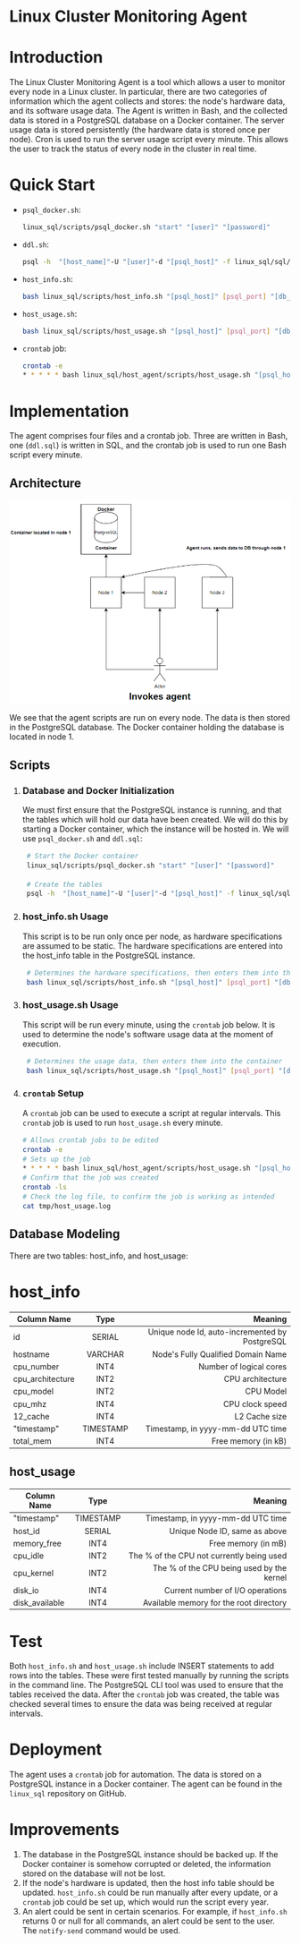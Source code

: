 # Linux Cluster Monitoring Agent

# Introduction
The Linux Cluster Monitoring Agent is a tool which allows a user to monitor every node in a Linux cluster. In particular, there are two categories of information which the agent collects and stores: the node's hardware data, and its software usage data. The Agent is written in Bash, and the collected data is stored in a PostgreSQL database on a Docker container. The server usage data is stored persistently (the hardware data is stored once per node). Cron is used to run the server usage script every minute. This allows the user to track the status of every node in the cluster in real time.
# Quick Start
 - ```psql_docker.sh```:
   ```bash 
   linux_sql/scripts/psql_docker.sh "start" "[user]" "[password]" 
   ```
 - ```ddl.sh```:
   ```bash
   psql -h  "[host_name]"-U "[user]"-d "[psql_host]" -f linux_sql/sql/ddl.sql  
   ```
 - ```host_info.sh```:
   ```bash
   bash linux_sql/scripts/host_info.sh "[psql_host]" [psql_port] "[db_name]" "[psql_user]" "[psql_password]"
   ```
 - ```host_usage.sh```:
   ```bash
   bash linux_sql/scripts/host_usage.sh "[psql_host]" [psql_port] "[db_name]" "[psql_user]" "[psql_password]"
   ```
 - ```crontab``` job:  
   ```bash
   crontab -e
   * * * * * bash linux_sql/host_agent/scripts/host_usage.sh "[psql_host]" [psql_port] "[db_name]" "[psql_user]" "[psql_password]" > /tmp/host_usage.log
   ```
# Implementation
   The agent comprises four files and a crontab job. Three are written in Bash, one (```ddl.sql```) is written in SQL, and the crontab job is used to run one Bash script every minute. 
## Architecture
   ![alt text](assets/ClusterDiagram.png)

We see that the agent scripts are run on every node. The data is then stored in the PostgreSQL database. The Docker container holding the database is located in node 1.
 
## Scripts
  1) ### Database and Docker Initialization
      We must first ensure that the PostgreSQL instance is running, and that the tables which will hold our data have been created. We will do this by starting a Docker container, which the instance will be hosted in. We will use ```psql_docker.sh``` and ```ddl.sql```: 
      ```bash
       # Start the Docker container
       linux_sql/scripts/psql_docker.sh "start" "[user]" "[password]" 
     
       # Create the tables 
       psql -h  "[host_name]"-U "[user]"-d "[psql_host]" -f linux_sql/sql/ddl.sql        
      ```
  2) ### host_info.sh Usage
     This script is to be run only once per node, as hardware specifications are assumed to be static. The hardware specifications are entered into the host_info table in the PostgreSQL instance.
     ```bash
      # Determines the hardware specifications, then enters them into the container
      bash linux_sql/scripts/host_info.sh "[psql_host]" [psql_port] "[db_name]" "[psql_user]" "[psql_password]"
     ```

  3) ### host_usage.sh Usage
       This script will be run every minute, using the ```crontab``` job below. It is used to determine the node's software usage data at the moment of execution.
     ```bash
      # Determines the usage data, then enters them into the container
      bash linux_sql/scripts/host_usage.sh "[psql_host]" [psql_port] "[db_name]" "[psql_user]" "[psql_password]"
     ```  

   4) ### ```crontab``` Setup
        A ```crontab``` job can be used to execute a script at regular intervals. This ```crontab``` job is used to run ```host_usage.sh``` every minute.
        ```bash
      # Allows crontab jobs to be edited
      crontab -e
      # Sets up the job
      * * * * * bash linux_sql/host_agent/scripts/host_usage.sh "[psql_host]" [psql_port] "[db_name]" "[psql_user]" "[psql_password]" > /tmp/host_usage.log
      # Confirm that the job was created
      crontab -ls
      # Check the log file, to confirm the job is working as intended
      cat tmp/host_usage.log
        ```  
      
## Database Modeling
There are two tables: host_info, and host_usage:

# host_info

| Column Name      |   Type    |                                        Meaning |
|------------------|:---------:|-----------------------------------------------:|
| id               |  SERIAL   | Unique node Id, auto-incremented by PostgreSQL |
| hostname         |  VARCHAR  |             Node's Fully Qualified Domain Name |
| cpu_number       |   INT4    |                        Number of logical cores |
| cpu_architecture |   INT2    |                               CPU architecture |
| cpu_model        |   INT2    |                                      CPU Model |
| cpu_mhz          |   INT4    |                                CPU clock speed |
| 12_cache         |   INT4    |                                  L2 Cache size |
| "timestamp"      | TIMESTAMP |              Timestamp, in yyyy-mm-dd UTC time |
| total_mem        |   INT4    |                            Free memory (in kB) |

## host_usage

| Column Name    |   Type    |                                   Meaning |
|----------------|:---------:|------------------------------------------:|
| "timestamp"    | TIMESTAMP |         Timestamp, in yyyy-mm-dd UTC time |
| host_id        |  SERIAL   |             Unique Node ID, same as above |
| memory_free    |   INT4    |                       Free memory (in mB) |
| cpu_idle       |   INT2    | The % of the CPU not currently being used |
| cpu_kernel     |   INT2    | The % of the CPU being used by the kernel |
| disk_io        |   INT4    |          Current number of I/O operations |
| disk_available |   INT4    |   Available memory for the root directory |


# Test

Both ```host_info.sh``` and ```host_usage.sh``` include INSERT statements to add rows into the tables. These were first tested manually by running the scripts in the command line. The PostgreSQL CLI tool was used to ensure that the tables received the data. After the ```crontab``` job was created, the table was checked several times to ensure the data was being received at regular intervals.

# Deployment

The agent uses a ```crontab``` job for automation. The data is stored on a PostgreSQL instance in a Docker container. The agent can be found in the ```linux_sql``` repository on GitHub.

# Improvements

1) The database in the PostgreSQL instance should be backed up. If the Docker container is somehow corrupted or deleted, the information stored on the database will not be lost.
2) If the node's hardware is updated, then the host info table should be updated. ```host_info.sh``` could be run manually after every update, or a ```crontab``` job could be set up, which would run the script every year.
3) An alert could be sent in certain scenarios. For example, if ```host_info.sh``` returns 0 or null for all commands, an alert could be sent to the user. The ```notify-send``` command would be used.
